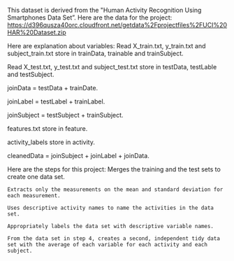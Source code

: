 This dataset is derived from the "Human Activity Recognition Using Smartphones Data Set”.
Here are the data for the project: 
https://d396qusza40orc.cloudfront.net/getdata%2Fprojectfiles%2FUCI%20HAR%20Dataset.zip

Here are explanation about variables:
Read X_train.txt, y_train.txt and subject_train.txt store in trainData, trainable and trainSubject.

Read X_test.txt, y_test.txt and subject_test.txt store in testData, testLable and testSubject.

joinData = testData + trainDate.

joinLabel = testLabel + trainLabel.

joinSubject = testSubject + trainSubject.

features.txt store in feature.

activity_labels store in activity.

cleanedData = joinSubject + joinLabel + joinData.


Here are the steps for this project:
	Merges the training and the test sets to create one data set.
	
	Extracts only the measurements on the mean and standard deviation for each measurement. 
	
	Uses descriptive activity names to name the activities in the data set.
	
	Appropriately labels the data set with descriptive variable names. 
	
	From the data set in step 4, creates a second, independent tidy data set with the average of each variable for each activity and each subject.
	

